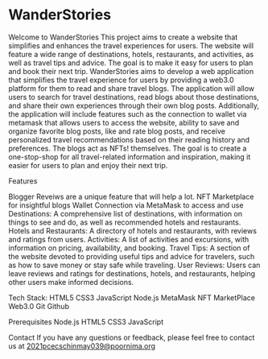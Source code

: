 # WanderStories

Welcome to WanderStories
This project aims to create a website that simplifies and enhances the travel experiences for users. The website will feature a wide range of destinations, hotels, restaurants, and activities, as well as travel tips and advice. The goal is to make it easy for users to plan and book their next trip.
WanderStories aims to develop a web application that simplifies the travel experience for users by providing a web3.0 platform for them to read and share travel blogs. The application will allow users to search for travel destinations, read blogs about those destinations, and share their own experiences through their own blog posts. Additionally, the application will include features such as the connection to wallet via metamask that allows users to access the website, ability to save and organize favorite blog posts, like and rate blog posts, and receive personalized travel recommendations based on their reading history and preferences. The blogs act as NFTs! themselves. The goal is to create a one-stop-shop for all travel-related information and inspiration, making it easier for users to plan and enjoy their next trip.


Features

Blogger Reveiws are a unique feature that will help a lot.
NFT Marketplace for insightful blogs
Wallet Connection via MetaMask to access and use
Destinations: A comprehensive list of destinations, with information on things to see and do, as well as recommended hotels and restaurants.
Hotels and Restaurants: A directory of hotels and restaurants, with reviews and ratings from users.
Activities: A list of activities and excursions, with information on pricing, availability, and booking.
Travel Tips: A section of the website devoted to providing useful tips and advice for travelers, such as how to save money or stay safe while traveling.
User Reviews: Users can leave reviews and ratings for destinations, hotels, and restaurants, helping other users make informed decisions.


Tech Stack:
HTML5
CSS3
JavaScript
Node.js
MetaMask
NFT MarketPlace
Web3.0
Git
Github


Prerequisites
Node.js
HTML5
CSS3
JavaScript


Contact
If you have any questions or feedback, please feel free to contact us at 2021pcecschinmay039@poornima.org
